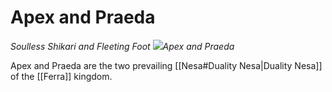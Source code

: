 # Apex and Praeda
_Soulless Shikari and Fleeting Foot_
<img src="Apex and Praeda.png"><i>Apex and Praeda</i></img>

Apex and Praeda are the two prevailing [[Nesa#Duality Nesa|Duality Nesa]] of the [[Ferra]] kingdom.
